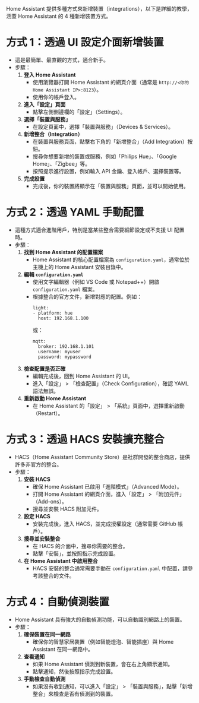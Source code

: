 Home Assistant 提供多種方式來新增裝置（integrations），以下是詳細的教學，涵蓋 Home Assistant 的 4 種新增裝置方式。

# 方式 1：透過 UI 設定介面新增裝置
- 這是最簡單、最直觀的方式，適合新手。
- 步驟：
  1. **登入 Home Assistant**
     - 使用瀏覽器打開 Home Assistant 的網頁介面（通常是 `http://<你的 Home Assistant IP>:8123`）。
     - 使用你的帳戶登入。
  2. **進入「設定」頁面**
     - 點擊左側側邊欄的「設定」（Settings）。
  3. **選擇「裝置與服務」**
     - 在設定頁面中，選擇「裝置與服務」（Devices & Services）。
  4. **新增整合（Integration）**
     - 在裝置與服務頁面，點擊右下角的「新增整合」（Add Integration）按鈕。
     - 搜尋你想要新增的裝置或服務，例如「Philips Hue」、「Google Home」、「Zigbee」等。
     - 按照提示進行設置，例如輸入 API 金鑰、登入帳戶、選擇裝置等。
  5. **完成設置**
     - 完成後，你的裝置將顯示在「裝置與服務」頁面，並可以開始使用。

# 方式 2：透過 YAML 手動配置
- 這種方式適合進階用戶，特別是當某些整合需要細節設定或不支援 UI 配置時。
- 步驟：
  1. **找到 Home Assistant 的配置檔案**
     - Home Assistant 的核心配置檔案為 `configuration.yaml`，通常位於主機上的 Home Assistant 安裝目錄中。
  2. **編輯 `configuration.yaml`**
     - 使用文字編輯器（例如 VS Code 或 Notepad++）開啟 `configuration.yaml` 檔案。
     - 根據整合的官方文件，新增對應的配置。例如：
       ```
       light:
       - platform: hue
         host: 192.168.1.100  
       ```
       或：
       ```
       mqtt:
         broker: 192.168.1.101
         username: myuser
         password: mypassword  
       ```
  3. **檢查配置是否正確**
     - 編輯完成後，回到 Home Assistant 的 UI。
     - 進入「設定」 > 「檢查配置」（Check Configuration），確認 YAML 語法無誤。
  4. **重新啟動 Home Assistant**
     - 在 Home Assistant 的「設定」 > 「系統」頁面中，選擇重新啟動（Restart）。

# 方式 3：透過 HACS 安裝擴充整合
- HACS（Home Assistant Community Store）是社群開發的整合商店，提供許多非官方的整合。
- 步驟：
  1. **安裝 HACS**
     - 確保 Home Assistant 已啟用「進階模式」（Advanced Mode）。
     - 打開 Home Assistant 的網頁介面，進入「設定」 > 「附加元件」（Add-ons）。
     - 搜尋並安裝 HACS 附加元件。
  2. **設定 HACS**
     - 安裝完成後，進入 HACS，並完成授權設定（通常需要 GitHub 帳戶）。
  3. **搜尋並安裝整合**
     - 在 HACS 的介面中，搜尋你需要的整合。
     - 點擊「安裝」，並按照指示完成設置。
  4. **在 Home Assistant 中啟用整合**
     - HACS 安裝的整合通常需要手動在 `configuration.yaml` 中配置，請參考該整合的文件。

# 方式 4：自動偵測裝置
- Home Assistant 具有強大的自動偵測功能，可以自動識別網路上的裝置。
- 步驟：
  1. **確保裝置在同一網路**
     - 確保你的智慧家居裝置（例如智能燈泡、智能插座）與 Home Assistant 在同一網路中。
  2. **查看通知**
     - 如果 Home Assistant 偵測到新裝置，會在右上角顯示通知。
     - 點擊通知，然後按照指示完成設置。
  3. **手動檢查自動偵測**
     - 如果沒有收到通知，可以進入「設定」 > 「裝置與服務」，點擊「新增整合」來檢查是否有偵測到的裝置。
